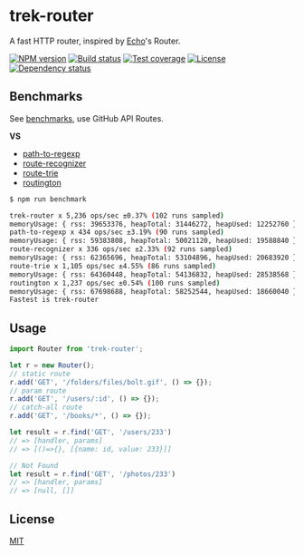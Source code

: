 # trek-router

A fast HTTP router, inspired by [Echo](https://github.com/labstack/echo)'s Router.

  [![NPM version][npm-img]][npm-url]
  [![Build status][travis-img]][travis-url]
  [![Test coverage][coveralls-img]][coveralls-url]
  [![License][license-img]][license-url]
  [![Dependency status][david-img]][david-url]


## Benchmarks

See [benchmarks](benchmarks), use GitHub API Routes.

**VS**

* [path-to-regexp][]
* [route-recognizer][]
* [route-trie][]
* [routington][]

```bash
$ npm run benchmark

trek-router x 5,236 ops/sec ±0.37% (102 runs sampled)
memoryUsage: { rss: 39653376, heapTotal: 31446272, heapUsed: 12252760 }
path-to-regexp x 434 ops/sec ±3.19% (90 runs sampled)
memoryUsage: { rss: 59383808, heapTotal: 50021120, heapUsed: 19588840 }
route-recognizer x 336 ops/sec ±2.33% (92 runs sampled)
memoryUsage: { rss: 62365696, heapTotal: 53104896, heapUsed: 20683920 }
route-trie x 1,105 ops/sec ±4.55% (86 runs sampled)
memoryUsage: { rss: 64360448, heapTotal: 54136832, heapUsed: 28538568 }
routington x 1,237 ops/sec ±0.54% (100 runs sampled)
memoryUsage: { rss: 67698688, heapTotal: 58252544, heapUsed: 18660040 }
Fastest is trek-router
```

## Usage

```js
import Router from 'trek-router';

let r = new Router();
// static route
r.add('GET', '/folders/files/bolt.gif', () => {});
// param route
r.add('GET', '/users/:id', () => {});
// catch-all route
r.add('GET', '/books/*', () => {});

let result = r.find('GET', '/users/233')
// => [handler, params]
// => [()=>{}, [{name: id, value: 233}]]

// Not Found
let result = r.find('GET', '/photos/233')
// => [handler, params]
// => [null, []]
```

## License

  [MIT](LICENSE)

[path-to-regexp]: https://github.com/pillarjs/path-to-regexp
[route-recognizer]: https://github.com/tildeio/route-recognizer
[route-trie]: https://github.com/zensh/route-trie
[routington]: https://github.com/pillarjs/routington

[npm-img]: https://img.shields.io/npm/v/trek-router.svg?style=flat-square
[npm-url]: https://npmjs.org/package/trek-router
[travis-img]: https://img.shields.io/travis/trekjs/router.svg?style=flat-square
[travis-url]: https://travis-ci.org/trekjs/router
[coveralls-img]: https://img.shields.io/coveralls/trekjs/router.svg?style=flat-square
[coveralls-url]: https://coveralls.io/r/trekjs/router
[license-img]: https://img.shields.io/badge/license-MIT-green.svg?style=flat-square
[license-url]: LICENSE
[david-img]: https://img.shields.io/david/trekjs/router.svg?style=flat-square
[david-url]: https://david-dm.org/trekjs/router
